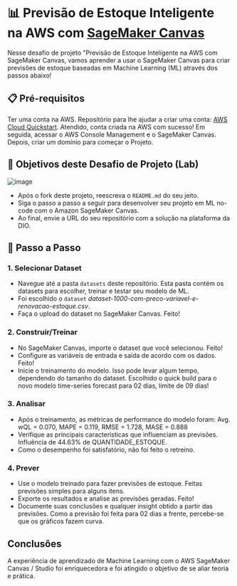 # 📊 Previsão de Estoque Inteligente na AWS com [SageMaker Canvas](https://aws.amazon.com/pt/sagemaker/canvas/)

Nesse desafio de projeto "Previsão de Estoque Inteligente na AWS com SageMaker Canvas, vamos aprender a usar o SageMaker Canvas para criar previsões de estoque baseadas em Machine Learning (ML) através dos passos abaixo!

## 📋 Pré-requisitos

Ter uma conta na AWS. Repositório para lhe ajudar a criar uma conta: [AWS Cloud Quickstart](https://github.com/digitalinnovationone/aws-cloud-quickstart).
Atendido, conta criada na AWS com sucesso!
Em seguida, acessar o AWS Console Management e o SageMaker Canvas. Depois, criar um domínio para começar o Projeto.


## 🎯 Objetivos deste Desafio de Projeto (Lab)

![image](https://github.com/digitalinnovationone/lab-aws-sagemaker-canvas-estoque/assets/730492/72f5c21f-5562-491e-aa42-2885a3184650)

- Após o fork deste projeto, reescreva o `README.md` do seu jeito.
- Siga o passo a passo a seguir para desenvolver seu projeto em ML no-code com o Amazon SageMaker Canvas.
- Ao final, envie a URL do seu repositório com a solução na plataforma da DIO.


## 🚀 Passo a Passo

### 1. Selecionar Dataset

-   Navegue até a pasta `datasets` deste repositório. Esta pasta contém os datasets para escolher, treinar e testar seu modelo de ML.
-   Foi escolhido o `dataset` _dataset-1000-com-preco-variavel-e-renovacao-estoque.csv_.
-   Faça o upload do dataset no SageMaker Canvas. Feito!

### 2. Construir/Treinar

-   No SageMaker Canvas, importe o dataset que você selecionou. Feito!
-   Configure as variáveis de entrada e saída de acordo com os dados. Feito!
-   Inicie o treinamento do modelo. Isso pode levar algum tempo, dependendo do tamanho do dataset. Escolhido o quick build para o novo modelo time-series forecast para 02 dias, limite de 09 dias!

### 3. Analisar

-   Após o treinamento, as métricas de performance do modelo foram: Avg. wQL = 0.070, MAPE = 0.119, RMSE = 1.728, MASE = 0.888
-   Verifique as principais características que influenciam as previsões. Influência de 44.63% de QUANTIDADE_ESTOQUE.
-   Como o desempenho foi satisfatório, não foi feito o retreino.

### 4. Prever

-   Use o modelo treinado para fazer previsões de estoque. Feitas previsões simples para alguns itens.
-   Exporte os resultados e analise as previsões geradas. Feito!
-   Documente suas conclusões e qualquer insight obtido a partir das previsões. Como a previsão foi feita para 02 dias a frente, percebe-se que os gráficos fazem curva.

## Conclusões

A experiência de aprendizado de Machine Learning com o AWS SageMaker Canvas / Studio foi enriquecedora e foi atingido o objetivo de se aliar teoria e prática.
